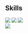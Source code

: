 ## Skills
![](https://img.shields.io/badge/-BigQuery-fffafa.svg?logo=googlebigquery)
![](https://img.shields.io/badge/-Colab-fffafa.svg?logo=googlecolab)
![](https://img.shields.io/badge/-python-fffafa.svg?logo=Python)    
![](https://github-readme-stats.vercel.app/api/top-langs?username=Kunikan4629&show_icons=true&locale=en&layout=compact)
<!---
Kunikan4629/Kunikan4629 is a ✨ special ✨ repository because its `README.md` (this file) appears on your GitHub profile.
You can click the Preview link to take a look at your changes.
--->
